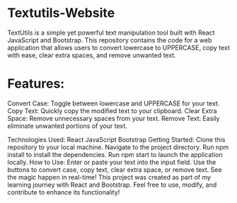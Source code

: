 # Textutils-Website
TextUtils is a simple yet powerful text manipulation tool built with React JavaScript and Bootstrap. This repository contains the code for a web application that allows users to convert lowercase to UPPERCASE, copy text with ease, clear extra spaces, and remove unwanted text.


# Features:
Convert Case: Toggle between lowercase and UPPERCASE for your text.
Copy Text: Quickly copy the modified text to your clipboard.
Clear Extra Space: Remove unnecessary spaces from your text.
Remove Text: Easily eliminate unwanted portions of your text.

Technologies Used:
React JavaScript
Bootstrap
Getting Started:
Clone this repository to your local machine.
Navigate to the project directory.
Run npm install to install the dependencies.
Run npm start to launch the application locally.
How to Use:
Enter or paste your text into the input field.
Use the buttons to convert case, copy text, clear extra space, or remove text.
See the magic happen in real-time!
This project was created as part of my learning journey with React and Bootstrap. Feel free to use, modify, and contribute to enhance its functionality!
